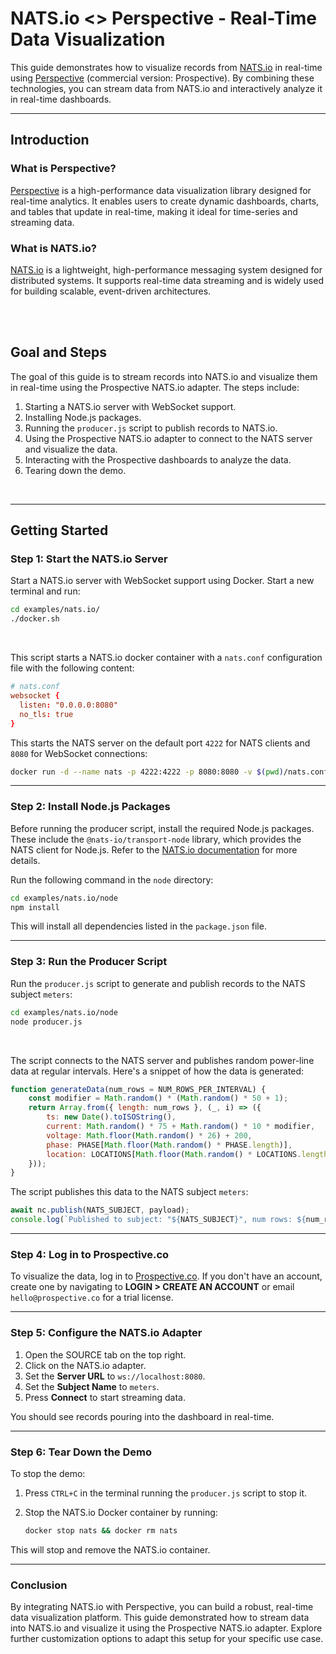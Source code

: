 # NATS.io <> Perspective - Real-Time Data Visualization

This guide demonstrates how to visualize records from [NATS.io](https://nats.io/) in real-time using [Perspective](https://perspective.finos.org/) (commercial version: Prospective). By combining these technologies, you can stream data from NATS.io and interactively analyze it in real-time dashboards.

---

## Introduction

### What is Perspective?

[Perspective](https://perspective.finos.org/) is a high-performance data visualization library designed for real-time analytics. It enables users to create dynamic dashboards, charts, and tables that update in real-time, making it ideal for time-series and streaming data.

### What is NATS.io?

[NATS.io](https://nats.io/) is a lightweight, high-performance messaging system designed for distributed systems. It supports real-time data streaming and is widely used for building scalable, event-driven architectures.

<br/><br/>

## Goal and Steps

The goal of this guide is to stream records into NATS.io and visualize them in real-time using the Prospective NATS.io adapter. The steps include:

1. Starting a NATS.io server with WebSocket support.
2. Installing Node.js packages.
3. Running the `producer.js` script to publish records to NATS.io.
4. Using the Prospective NATS.io adapter to connect to the NATS server and visualize the data.
5. Interacting with the Prospective dashboards to analyze the data.
6. Tearing down the demo.

<br/>

---

## Getting Started

### Step 1: Start the NATS.io Server

Start a NATS.io server with WebSocket support using Docker. Start a new terminal and run:

```bash
cd examples/nats.io/
./docker.sh
``` 

<br/>

This script starts a NATS.io docker container with a `nats.conf` configuration file with the following content:

```conf
# nats.conf
websocket {
  listen: "0.0.0.0:8080"
  no_tls: true
}
```

This starts the NATS server on the default port `4222` for NATS clients and `8080` for WebSocket connections:

```bash
docker run -d --name nats -p 4222:4222 -p 8080:8080 -v $(pwd)/nats.conf:/nats.conf nats:latest -c /nats.conf
```

---

### Step 2: Install Node.js Packages

Before running the producer script, install the required Node.js packages. These include the `@nats-io/transport-node` library, which provides the NATS client for Node.js. Refer to the [NATS.io documentation](https://docs.nats.io/) for more details.

Run the following command in the `node` directory:

```bash
cd examples/nats.io/node
npm install
```

This will install all dependencies listed in the `package.json` file.

---

### Step 3: Run the Producer Script

Run the `producer.js` script to generate and publish records to the NATS subject `meters`:

```bash
cd examples/nats.io/node
node producer.js
```

<br/>

The script connects to the NATS server and publishes random power-line data at regular intervals. Here's a snippet of how the data is generated:

```javascript
function generateData(num_rows = NUM_ROWS_PER_INTERVAL) {
    const modifier = Math.random() * (Math.random() * 50 + 1);
    return Array.from({ length: num_rows }, (_, i) => ({
        ts: new Date().toISOString(),
        current: Math.random() * 75 + Math.random() * 10 * modifier,
        voltage: Math.floor(Math.random() * 26) + 200,
        phase: PHASE[Math.floor(Math.random() * PHASE.length)],
        location: LOCATIONS[Math.floor(Math.random() * LOCATIONS.length)],
    }));
}
```

The script publishes this data to the NATS subject `meters`:

```javascript
await nc.publish(NATS_SUBJECT, payload);
console.log(`Published to subject: "${NATS_SUBJECT}", num rows: ${num_rows}`);
```

---


### Step 4: Log in to Prospective.co

To visualize the data, log in to [Prospective.co](https://prospective.co/). If you don't have an account, create one by navigating to **LOGIN > CREATE AN ACCOUNT** or email `hello@prospective.co` for a trial license.

---

### Step 5: Configure the NATS.io Adapter

1. Open the SOURCE tab on the top right.
1. Click on the NATS.io adapter.
1. Set the **Server URL** to `ws://localhost:8080`.
1. Set the **Subject Name** to `meters`.
1. Press **Connect** to start streaming data.

You should see records pouring into the dashboard in real-time.

---

### Step 6: Tear Down the Demo

To stop the demo:

1. Press `CTRL+C` in the terminal running the `producer.js` script to stop it.
2. Stop the NATS.io Docker container by running:

   ```bash
   docker stop nats && docker rm nats
   ```

This will stop and remove the NATS.io container.

---

### Conclusion

By integrating NATS.io with Perspective, you can build a robust, real-time data visualization platform. This guide demonstrated how to stream data into NATS.io and visualize it using the Prospective NATS.io adapter. Explore further customization options to adapt this setup for your specific use case.
